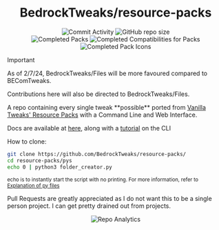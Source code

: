 <div align="center">

# BedrockTweaks/resource-packs

![Commit Activity](https://img.shields.io/github/commit-activity/w/BedrockTweaks/resource-packs?style=for-the-badge&label=Commits&color=purple)
![GitHub repo size](https://img.shields.io/github/repo-size/BedrockTweaks/resource-packs?style=for-the-badge&label=Size&color=pink)
<br>
![Completed Packs](https://img.shields.io/badge/Packs-378%2F385-blue?style=for-the-badge&color=blue)
![Completed Compatibilities for Packs](https://img.shields.io/badge/Compatibilities-23%2F33-cyan?style=for-the-badge&color=cyan)
![Completed Pack Icons](https://img.shields.io/badge/Pack%20Icons-368%2F385-green?style=for-the-badge&color=green)

</div>

> [!IMPORTANT]
> As of 2/7/24, BedrockTweaks/Files will be more favoured compared to BEComTweaks.
> 
> Contributions here will also be directed to BedrockTweaks/Files.

<div align="left">
A repo containing every single tweak **possible** ported from <a href="https://vanillatweaks.net/picker/resource-packs">Vanilla Tweaks' Resource Packs</a> with a Command Line and Web Interface.

Docs are available at [here](https://github.com/BedrockTweaks/resource-packs/blob/main/docs/docs.md), along with a [tutorial](https://github.com/BedrockTweaks/resource-packs/blob/main/docs/Tutorial.md) on the CLI 

How to clone:

```bash
git clone https://github.com/BedrockTweaks/resource-packs/
cd resource-packs/pys
echo 0 | python3 folder_creator.py
```
<sub>echo is to instantly start the script with no printing. For more information, refer to [Explanation of py files](https://github.com/NSPC911/resource-packs/blob/main/docs/Explanation%20of%20py%20files.md)</sub>

Pull Requests are greatly appreciated as I do not want this to be a single person project. I can get pretty drained out from projects.
</div>
<div align=center>

![Repo Analytics](https://repobeats.axiom.co/api/embed/10e365135c3e52c23d522622b87dee249a676978.svg)

</div>
